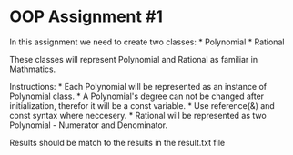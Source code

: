 # OOP Assignment #1

In this assignment we need to create two classes:
    * Polynomial
    * Rational

These classes will represent Polynomial and Rational as familiar in Mathmatics.

Instructions:
    * Each Polynomial will be represented as an instance of Polynomial class.
    * A Polynomial's degree can not be changed after initialization, therefor it will be a const variable.
    * Use reference(&) and const syntax where neccesery.
    * Rational will be represented as two Polynomial - Numerator and Denominator.

Results should be match to the results in the result.txt file